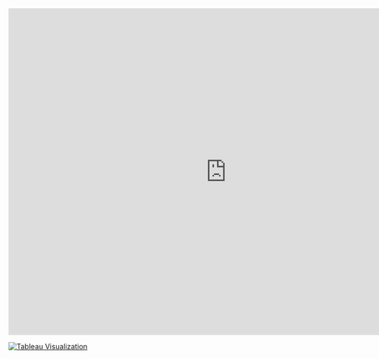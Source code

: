 <iframe src="https://data.oecd.org/chart/7kiM" width="860" height="645" style="border: 0" mozallowfullscreen="true" webkitallowfullscreen="true" allowfullscreen="true"><a href="https://data.oecd.org/chart/7kiM" target="_blank">OECD Chart: General government debt, Total, % of GDP, Annual, 2022</a></iframe>

[![Tableau Visualization](https://public.tableau.com/static/images/de/debt-to-GDPratioviz/debt-to-GDPvizSourceNationalAccountsataGlanceGeneralGovernment-GeneralGovernmentDebt-OECDData_theOECDhttpdata_oecd_orgggageneral-government-debt_htm_Accessed27Jan_2024_1.png)](https://public.tableau.com/views/debt-to-GDPratioviz/debt-to-GDPvizSourceNationalAccountsataGlanceGeneralGovernment-GeneralGovernmentDebt-OECDData_theOECDhttpdata_oecd_orgggageneral-government-debt_htm_Accessed27Jan_2024_)
